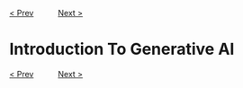 [< Prev](../1_intro_to_generative_ai.md)  &nbsp;&nbsp;&nbsp;&nbsp;&nbsp;&nbsp;&nbsp;&nbsp;&nbsp; [Next >](./2_Generative_AI_Projects.md)

# Introduction To Generative AI

[< Prev](../1_intro_to_generative_ai.md)  &nbsp;&nbsp;&nbsp;&nbsp;&nbsp;&nbsp;&nbsp;&nbsp;&nbsp; [Next >](./2_Generative_AI_Projects.md)